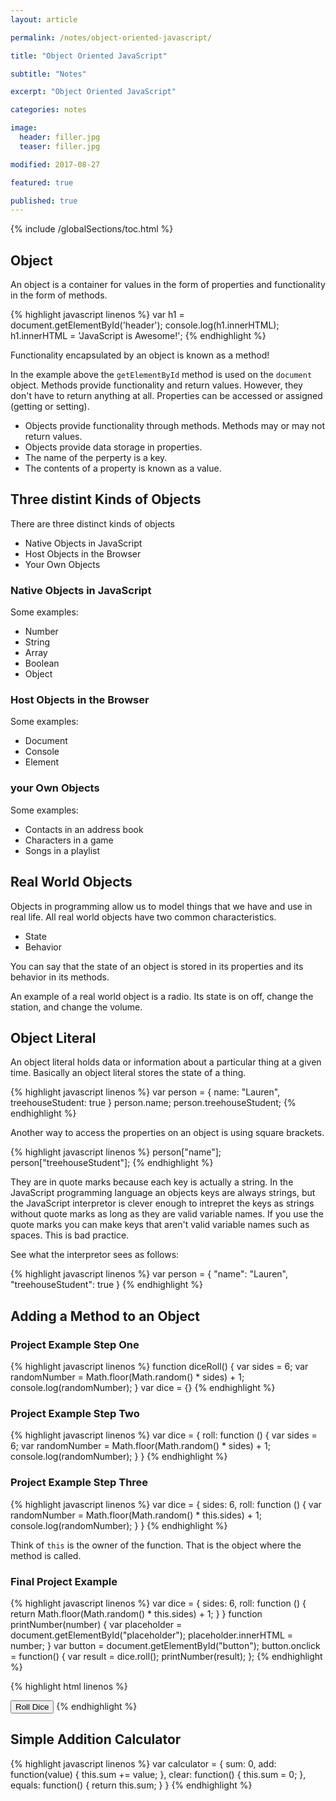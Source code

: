```yaml
---
layout: article

permalink: /notes/object-oriented-javascript/

title: "Object Oriented JavaScript"

subtitle: "Notes"

excerpt: "Object Oriented JavaScript"

categories: notes

image:
  header: filler.jpg
  teaser: filler.jpg

modified: 2017-08-27

featured: true

published: true
---
```


{% include /globalSections/toc.html %}

## Object

An object is a container for values in the form of properties and functionality in the form of methods.

{% highlight javascript linenos %}
var h1 = document.getElementById('header');
console.log(h1.innerHTML);
h1.innerHTML = 'JavaScript is Awesome!';
{% endhighlight %}

Functionality encapsulated by an object is known as a method!

In the example above the `getElementById` method is used on the `document` object. Methods provide functionality and return values. However, they don't have to return anything at all. Properties can be accessed or assigned (getting or setting).

<ul>
  <li>Objects provide functionality through methods. Methods may or may not return values.</li>
  <li>Objects provide data storage in properties.</li>
  <li>The name of the perperty is a key.</li>
  <li>The contents of a property is known as a value.</li>
</ul>

## Three distint Kinds of Objects

There are three distinct kinds of objects

<ul>
  <li>Native Objects in JavaScript</li>
  <li>Host Objects in the Browser</li>
  <li>Your Own Objects</li>
</ul>

### Native Objects in JavaScript

Some examples:

<ul>
  <li>Number</li>
  <li>String</li>
  <li>Array</li>
  <li>Boolean</li>
  <li>Object</li>
</ul>

### Host Objects in the Browser

Some examples:

<ul>
  <li>Document</li>
  <li>Console</li>
  <li>Element</li>
</ul>

### your Own Objects

Some examples:

<ul>
  <li>Contacts in an address book</li>
  <li>Characters in a game</li>
  <li>Songs in a playlist</li>
</ul>

## Real World Objects

Objects in programming allow us to model things that we have and use in real life. All real world objects have two common characteristics.

<ul>
  <li>State</li>
  <li>Behavior</li>
</ul>

You can say that the state of an object is stored in its properties and its behavior in its methods.

An example of a real world object is a radio. Its state is on off, change the station, and change the volume.

## Object Literal

An object literal holds data or information about a particular thing at a given time. Basically an object literal stores the state of a thing.

{% highlight javascript linenos %}
var person = {
  name: "Lauren",
  treehouseStudent: true
}
person.name;
person.treehouseStudent;
{% endhighlight %}

Another way to access the properties on an object is using square brackets.

{% highlight javascript linenos %}
person["name"];
person["treehouseStudent"];
{% endhighlight %}

They are in quote marks because each key is actually a string. In the JavaScript programming language an objects keys are always strings, but the JavaScript interpretor is clever enough to intrepret the keys as strings without quote marks as long as they are valid variable names. If you use the quote marks you can make keys that aren't valid variable names such as spaces. This is bad practice.

See what the interpretor sees as follows:

{% highlight javascript linenos %}
var person = {
  "name": "Lauren",
  "treehouseStudent": true
}
{% endhighlight %}

## Adding a Method to an Object

### Project Example Step One

{% highlight javascript linenos %}
function diceRoll() {
  var sides = 6;
  var randomNumber = Math.floor(Math.random() * sides) + 1;
  console.log(randomNumber);
}
var dice = {}
{% endhighlight %}

### Project Example Step Two

{% highlight javascript linenos %}
var dice = {
  roll: function () {
    var sides = 6;
    var randomNumber = Math.floor(Math.random() * sides) + 1;
    console.log(randomNumber);
  }
}
{% endhighlight %}

### Project Example Step Three

{% highlight javascript linenos %}
var dice = {
  sides: 6,
  roll: function () {
    var randomNumber = Math.floor(Math.random() * this.sides) + 1;
    console.log(randomNumber);
  }
}
{% endhighlight %}

Think of `this` is the owner of the function. That is the object where the method is called.

### Final Project Example

{% highlight javascript linenos %}
var dice = {
  sides: 6,
  roll: function () {
    return Math.floor(Math.random() * this.sides) + 1;
  }
}
function printNumber(number) {
  var placeholder = document.getElementById("placeholder");
  placeholder.innerHTML = number;
}
var button = document.getElementById("button");
button.onclick = function() {
  var result = dice.roll();
  printNumber(result);
};
{% endhighlight %}

{% highlight html linenos %}
<html>
<head>
    <title>Dice Simulator 2015</title>
    <link rel="stylesheet" href="style.css">
</head>  
<body>
  <p id="placeholder">
  
  </p>
  <button id="button">Roll Dice</button>
  <script src="dice.js"></script>
  <script src="ui.js"></script>
</body>
</html>
{% endhighlight %}

## Simple Addition Calculator
{% highlight javascript linenos %}
var calculator = {
		sum: 0,
		add: function(value) {
      this.sum += value;
    },
    clear: function() {
      this.sum = 0;
    }, 
    equals: function() {
      return this.sum;
    }
}
{% endhighlight %}
